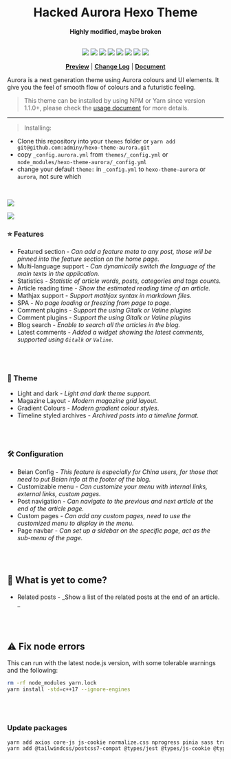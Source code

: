 <div align="center">
  <br/>
  <h1> <b>Hacked Aurora Hexo Theme</b></h1>
  <strong>Highly modified, maybe broken</strong>
</div>

<br/>

<p align="center">
  <img src="https://img.shields.io/github/stars/auroral-ui/hexo-theme-aurora">
  <img src="https://img.shields.io/github/forks/auroral-ui/hexo-theme-aurora">
  <img src="https://img.shields.io/github/issues/auroral-ui/hexo-theme-aurora">
  <img src="https://img.shields.io/npm/v/hexo-theme-aurora">
  <img src="https://img.shields.io/npm/dy/hexo-theme-aurora">
  <img src="https://img.shields.io/github/last-commit/auroral-ui/hexo-theme-aurora/main">
  <img src="https://img.shields.io/github/license/auroral-ui/hexo-theme-aurora">
  <img src="https://img.shields.io/circleci/build/github/auroral-ui/hexo-theme-aurora/main">
</p>

<div align="center">

**[Preview](https://codeismagic.com)** |
**[Change Log](https://github.com/adminy/hexo-theme-aurora/blob/main/CHANGELOG.md)** |
**[Document](https://aurora.tridiamond.tech)**

</div>

Aurora is a next generation theme using Aurora colours and UI elements. It give you the feel of smooth flow of colours and a futuristic feeling.

> This theme can be installed by using NPM or Yarn since version 1.1.0+, please check the [usage document](https://aurora.tridiamond.tech) for more details.

---
> Installing:
- Clone this repository into your `themes` folder or `yarn add git@github.com:adminy/hexo-theme-aurora.git`
- copy `_config.aurora.yml` from `themes/_config.yml` or `node_modules/hexo-theme-aurora/_config.yml`
- change your default `theme:` in `_config.yml` to `hexo-theme-aurora` or `aurora`, not sure which

<br/>

![](https://img-blog.csdnimg.cn/202103280030531.png)

![](https://img-blog.csdnimg.cn/20210328003140590.png)

### ⭐️ Features

- Featured section - _Can add a feature meta to any post, those will be pinned into the feature section on the home page._
- Multi-language support - _Can dynamically switch the language of the main texts in the application._
- Statistics - _Statistic of article words, posts, categories and tags counts._
- Article reading time - _Show the estimated reading time of an article._
- Mathjax support - _Support mathjax syntax in markdown files._
- SPA - _No page loading or freezing from page to page._
- Comment plugins - _Support the using Gitalk or Valine plugins_
- Comment plugins - _Support the using Gitalk or Valine plugins_
- Blog search - _Enable to search all the articles in the blog._
- Latest comments - _Added a widget showing the latest comments, supported using `Gitalk` or `Valine`._

<br><br>

### 🎨 Theme

- Light and dark - _Light and dark theme support._
- Magazine Layout - _Modern magazine grid layout._
- Gradient Colours - _Modern gradient colour styles_.
- Timeline styled archives - _Archived posts into a timeline format_.

<br><br>

### 🛠 Configuration

- Beian Config - _This feature is especially for China users, for those that need to put Beian info at the footer of the blog._
- Customizable menu - _Can customize your menu with internal links, external links, custom pages._
- Post navigation - _Can navigate to the previous and next article at the end of the article page._
- Custom pages - _Can add any custom pages, need to use the customized menu to display in the menu._
- Page navbar - _Can set up a sidebar on the specific page, act as the sub-menu of the page._

<br><br>

## 🚀 What is yet to come?

- Related posts - _Show a list of the related posts at the end of an article. _

<br><br>

## ⚠️ Fix node errors
This can run with the latest node.js version, with some tolerable warnings and the following:
```bash
rm -rf node_modules yarn.lock
yarn install -std=c++17 --ignore-engines
```

<br><br>

### Update packages
```bash
yarn add axios core-js js-cookie normalize.css nprogress pinia sass truncate-html vue vue-class-component vue-i18n vue-router  vue3-click-away vue3-lazy vue3-scroll-spy  -std=c++17 --ignore-engines
yarn add @tailwindcss/postcss7-compat @types/jest @types/js-cookie @types/node @types/nprogress @typescript-eslint/eslint-plugin @typescript-eslint/parser @vue/cli-plugin-babel @vue/cli-plugin-eslint @vue/cli-plugin-router @vue/cli-plugin-typescript @vue/cli-plugin-unit-jest @vue/cli-service @vue/compiler-sfc @vue/eslint-config-prettier @vue/eslint-config-typescript @vue/test-utils autoprefixer eslint eslint-plugin-prettier eslint-plugin-vue hexo-pagination hexo-util js-yaml postcss prettier runjs sass-loader script-ext-html-webpack-plugin svg-sprite-loader svgo tailwindcss typescript vue-jest  -std=c++17 --ignore-engines

```
